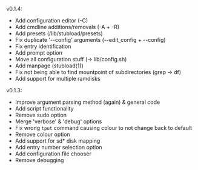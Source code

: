 v0.1.4:
+ Add configuration editor (-C)
+ Add cmdline additions/removals (-A + -R)
+ Add presets (/lib/stubload/presets)
+ Fix duplicate '--config' arguments (--edit_config + --config)
+ Fix entry identification
+ Add prompt option
+ Move all configuration stuff (-> lib/config.sh)
+ Add manpage (stubload(1))
+ Fix not being able to find mountpoint of subdirectories (grep -> df)
+ Add support for multiple ramdisks

v0.1.3:
+ Improve argument parsing method (again) & general code
+ Add script functionality
+ Remove sudo option
+ Merge 'verbose' & 'debug' options
+ Fix wrong `tput` command causing colour to not change back to default
+ Remove colour option
+ Add support for sd* disk mapping
+ Add entry number selection option
+ Add configuration file chooser
+ Remove debugging
